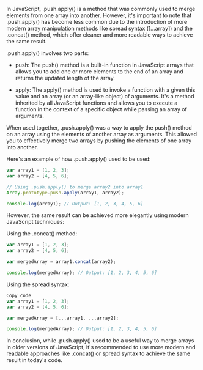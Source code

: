 In JavaScript, .push.apply() is a method that was commonly used to merge elements from one array into another. However, it's important to note that .push.apply() has become less common due to the introduction of more modern array manipulation methods like spread syntax ([...array]) and the .concat() method, which offer cleaner and more readable ways to achieve the same result.

.push.apply() involves two parts:

- push: The push() method is a built-in function in JavaScript arrays that allows you to add one or more elements to the end of an array and returns the updated length of the array.

- apply: The apply() method is used to invoke a function with a given this value and an array (or an array-like object) of arguments. It's a method inherited by all JavaScript functions and allows you to execute a function in the context of a specific object while passing an array of arguments.

When used together, .push.apply() was a way to apply the push() method on an array using the elements of another array as arguments. This allowed you to effectively merge two arrays by pushing the elements of one array into another.

Here's an example of how .push.apply() used to be used:

```javascript
var array1 = [1, 2, 3];
var array2 = [4, 5, 6];

// Using .push.apply() to merge array2 into array1
Array.prototype.push.apply(array1, array2);

console.log(array1); // Output: [1, 2, 3, 4, 5, 6]
```
However, the same result can be achieved more elegantly using modern JavaScript techniques:

Using the .concat() method:

```javascript
var array1 = [1, 2, 3];
var array2 = [4, 5, 6];

var mergedArray = array1.concat(array2);

console.log(mergedArray); // Output: [1, 2, 3, 4, 5, 6]
```

Using the spread syntax:

```javascript
Copy code
var array1 = [1, 2, 3];
var array2 = [4, 5, 6];

var mergedArray = [...array1, ...array2];

console.log(mergedArray); // Output: [1, 2, 3, 4, 5, 6]
```

In conclusion, while .push.apply() used to be a useful way to merge arrays in older versions of JavaScript, it's recommended to use more modern and readable approaches like .concat() or spread syntax to achieve the same result in today's code.